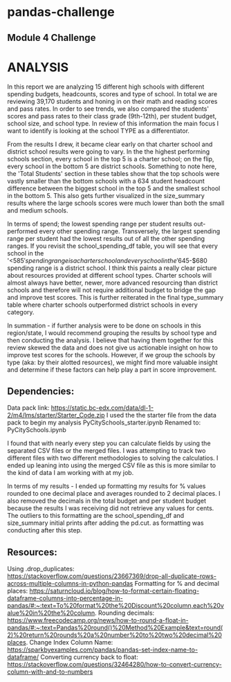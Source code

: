 # pandas-challenge
## Module 4 Challenge

# ANALYSIS
In this report we are analyzing 15 different high schools with different spending budgets, headcounts, scores and type of school. In total we are reviewing 39,170 students and honing in on their math and reading scores and pass rates. In order to see trends, we also compared the students' scores and pass rates to their class grade (9th-12th), per student budget, school size, and school type. In review of this information the main focus I want to identify is looking at the school TYPE as a differentiator. 

From the results I drew, it became clear early on that charter school and district school results were going to vary. In the the highest performing schools section, every school in the top 5 is a charter school; on the flip, every school in the bottom 5 are district schools. Something to note here, the 'Total Students' section in these tables show that the top schools were vastly smaller than the bottom schools with a 634 student headcount difference between the biggest school in the top 5 and the smallest school in the bottom 5. This also gets further visualized in the size_summary results where the large schools scores were much lower than both the small and medium schools. 

In terms of spend; the lowest spending range per student results out-performed every other spending range. Transversely, the largest spending range per student had the lowest results out of all the other spending ranges. If you revisit the school_spending_df table, you will see that every school in the '<$585' spending range is a charter school and every school in the '$645-$680 spending range is a district school. I think this paints a really clear picture about resources provided at different school types. Charter schools will almost always have better, newer, more advanced resourcing than district schools and therefore will not require additional budget to bridge the gap and improve test scores. This is further reiterated in the final type_summary table where charter schools outperformed district schools in every category. 

In summation - if further analysis were to be done on schools in this region/state, I would recommend grouping the results by school type and then conducting the analysis. I believe that having them together for this review skewed the data and does not give us actionable insight on how to improve test scores for the schools. However, if we group the schools by type (aka: by their alotted resources), we might find more valuable insight and determine if these factors can help play a part in score improvement. 

## Dependencies: 
Data pack link: https://static.bc-edx.com/data/dl-1-2/m4/lms/starter/Starter_Code.zip
I used the the starter file from the data pack to begin my analysis
    PyCitySchools_starter.ipynb
    Renamed to: PyCitySchools.ipynb

I found that with nearly every step you can calculate fields by using the separated CSV files or the merged files. I was attempting to track two different files with two different methodologies to solving the calculatios. I ended up leaning into using the merged CSV file as this is more similar to the kind of data I am working with at my job.

In terms of my results - I ended up formatting my results for % values rounded to one decimal place and averages rounded to 2 decimal places. I also removed the decimals in the total budget and per student budget because the results I was receiving did not retrieve any values for cents. 
The outliers to this formatting are the school_spending_df and size_summary initial prints after adding the pd.cut. as formatting was conducting after this step. 

## Resources:

Using .drop_duplicates: https://stackoverflow.com/questions/23667369/drop-all-duplicate-rows-across-multiple-columns-in-python-pandas
Formatting for % and decimal places: https://saturncloud.io/blog/how-to-format-certain-floating-dataframe-columns-into-percentage-in-pandas/#:~:text=To%20format%20the%20Discount%20column,each%20value%20in%20the%20column.
Rounding decimals: https://www.freecodecamp.org/news/how-to-round-a-float-in-pandas/#:~:text=Pandas%20round()%20Method%20Example&text=round(2)%20return%20rounds%20a%20number%20to%20two%20decimal%20places.
Change Index Column Name: https://sparkbyexamples.com/pandas/pandas-set-index-name-to-dataframe/
Converting currency back to float: https://stackoverflow.com/questions/32464280/how-to-convert-currency-column-with-and-to-numbers
